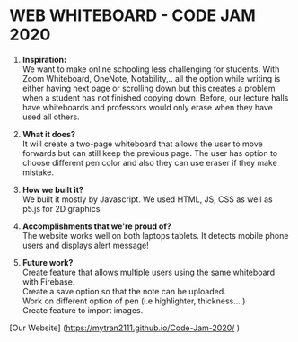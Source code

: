 # WEB WHITEBOARD - CODE JAM 2020 

1. **Inspiration:** <br/>
We want to make online schooling less challenging for students. With Zoom Whiteboard, OneNote, Notability,.. all the option while writing is either having next page or scrolling down but this creates a problem when a student has not finished copying down. Before, our lecture halls have whiteboards and professors would only erase when they have used all others.

2. **What it does?** <br/>
It will create a two-page whiteboard that allows the user to move forwards but can still keep the previous page. The user has option to choose different pen color and also they can use eraser if they make mistake. 

3. **How we built it?**<br/>
We built it mostly by Javascript. We used HTML, JS, CSS as well as p5.js for 2D graphics

4. **Accomplishments that we're proud of?** <br/>
The website works well on both laptops tablets. It detects mobile phone users and displays alert message!

5. **Future work?** <br/>
Create feature that allows multiple users using the same whiteboard with Firebase. <br/>
Create a save option so that the note can be uploaded. <br/>
Work on different option of pen (i.e highlighter, thickness… ) <br/> 
Create feature to import images. <br/>

[Our Website] (https://mytran2111.github.io/Code-Jam-2020/ )

